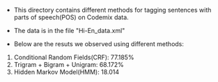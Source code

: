 - This directory contains different methods for tagging sentences with parts of speech(POS) on Codemix data.
- The data is in the file "Hi-En_data.xml"

- Below are the resuts we observed using different methods:
1. Conditional Random Fields(CRF): 77.185%
2. Trigram + Bigram + Unigram: 68.172%
3. Hidden Markov Model(HMM): 18.014
